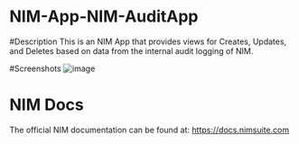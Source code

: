 # NIM-App-NIM-AuditApp

#Description
This is an NIM App that provides views for Creates, Updates, and Deletes based on data from the internal audit logging of NIM.

#Screenshots
![image](https://user-images.githubusercontent.com/24281600/197823035-35f354f3-b63c-46f8-b282-4c9442db9fc7.png)


# NIM Docs
The official NIM documentation can be found at: https://docs.nimsuite.com
